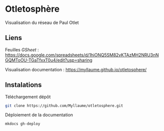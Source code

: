 # Otletosphère

Visualisation du réseau de Paul Otlet

## Liens

Feuilles *GSheet* : https://docs.google.com/spreadsheets/d/1hiONQ5SM82vKTAzMH2NRU3nNGQMToOU-TGaTfxxT0u4/edit?usp=sharing

Visualisation documentation : https://myllaume.github.io/otletosphere/

## Instalations

Téléchargement dépôt

```bash
git clone https://github.com/Myllaume/otletosphere.git
```

Déploiement de la documentation

```bash
mkdocs gh-deploy
```